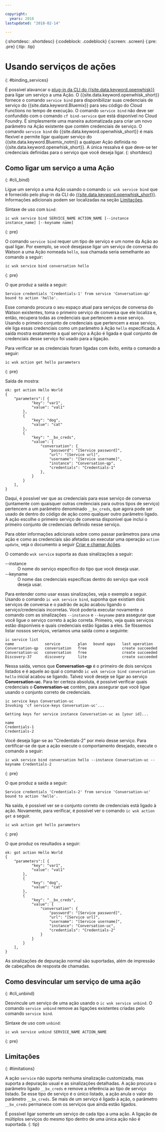 ```yaml
---

copyright:
  years: 2018
lastupdated: "2018-02-14"

---
```


{:shortdesc: .shortdesc}
{:codeblock: .codeblock}
{:screen: .screen}
{:pre: .pre}
{:tip: .tip}

# Usando serviços de ações
{: #binding_services}

É possível alavancar o [plug-in da CLI do {{site.data.keyword.openwhisk}}](./bluemix_cli.html) para ligar um serviço a uma Ação. O {{site.data.keyword.openwhisk_short}} fornece o comando `service bind` para disponibilizar suas credenciais de serviço do {{site.data.keyword.Bluemix}} para seu código do Cloud Functions no tempo de execução. O comando `service bind` não deve ser confundido com o comando `cf bind-service` que está disponível no Cloud Foundry. É simplesmente uma maneira automatizada para criar um novo parâmetro na Ação existente que contém credenciais de serviço. O comando `service bind` do {{site.data.keyword.openwhisk_short}} é mais flexível e permite ligar qualquer serviço do {{site.data.keyword.Bluemix_notm}} a qualquer Ação definida no {{site.data.keyword.openwhisk_short}}. A única ressalva é que deve-se ter credenciais definidas para o serviço que você deseja ligar.
{: shortdesc}

## Como ligar um serviço a uma Ação
{: #cli_bind}

Ligue um serviço a uma Ação usando o comando `ic wsk service bind` que é fornecido pelo plug-in da CLI do [{{site.data.keyword.openwhisk_short}}](./bluemix_cli.html). Informações adicionais podem ser localizadas na seção [Limitações](./binding_services.html#limitations).

Sintaxe de uso com `bind`:
```
ic wsk service bind SERVICE_NAME ACTION_NAME [--instance instance_name] [--keyname name]
```
{: pre}

O comando `service bind` requer um tipo de serviço e um nome da Ação ao qual ligar. Por exemplo, se você desejasse ligar um serviço de conversa do Watson a uma Ação nomeada `hello`, sua chamada seria semelhante ao comando a seguir:
```
ic wsk service bind conversation hello
```
{: pre}

O que produz a saída a seguir:
``` 
Service credentials 'Credentials-1' from service 'Conversation-qp' bound to action 'hello'.
```

Esse comando procura o seu espaço atual para serviços de conversa do Watson existentes, toma o primeiro serviço de conversa que ele localiza e, então, recupera todas as credenciais que pertencem a esse serviço. Usando o primeiro conjunto de credenciais que pertencem a esse serviço, ele liga essas credenciais como um parâmetro à Ação `hello` especificada. A saída mostra exatamente a qual serviço a Ação é ligada e qual conjunto de credenciais desse serviço foi usado para a ligação.

Para verificar se as credenciais foram ligadas com êxito, emita o comando a seguir:
```
ic wsk action get hello parameters
```
{: pre}

Saída
de mostra:
```
ok: got action Hello World
{
    "parameters":[ {
            "key": "var1",
            "value": "val1"
        },
        {
            "key": "dog",
            "value": "cat"
        },
        {
            "key": "__bx_creds",
            "value": {
                "conversation": {
                    "password": "[Service password]",
                    "url": "[Service url]",
                    "username": "[Service username]",
                    "instance": "Conversation-qp",
                    "credentials": "Credentials-1"
                },
            }
        }
    ],
}
```

Daqui, é possível ver que as credenciais para esse serviço de conversa (juntamente com quaisquer outras credenciais para outros tipos de serviço) pertencem a um parâmetro denominado `__bx_creds`, que agora pode ser usado de dentro do código de ação como qualquer outro parâmetro ligado. A ação escolhe o primeiro serviço de conversa disponível que inclui o primeiro conjunto de credenciais definido nesse serviço. 

Para obter informações adicionais sobre como passar parâmetros para uma ação e como as credenciais são afetadas ao executar uma operação `action update`, veja o documento a seguir [Criar e chamar Ações](openwhisk_actions.html#openwhisk_pass_params).

O comando `wsk service` suporta as duas sinalizações a seguir:

<dl>
    <dt>--instance</dt>
    <dd>O nome do serviço específico do tipo que você deseja usar.</dd>
    <dt>--keyname</dt>
    <dd>O nome das credenciais específicas dentro do serviço que você deseja usar.</dd>
</dl>

Para entender como usar essas sinalizações, veja o exemplo a seguir. Usando o comando `ic wsk service bind`, suponha que existiam dois serviços de conversa e o padrão de ação acabou ligando o serviço/credenciais incorretas. Você poderia executar novamente o comando com as sinalizações `--instance` e `--keyname` para assegurar que você ligue o serviço correto à ação correta. Primeiro, veja quais serviços estão disponíveis e quais credenciais estão ligadas a eles. Se fôssemos listar nossos serviços, veríamos uma saída como a seguinte:

```
ic service list
name              service        plan   bound apps   last operation
Conversation-qp   conversation   free                create succeeded
Conversation-uc   conversation   free                create succeeded
Discovery-37      discovery      lite                create succeeded
```

Nessa saída, vemos que **Conversation-qp** é o primeiro de dois serviços listados e é aquele ao qual o comando `ic wsk service bind conversation hello` inicial acabou se ligando. Talvez você deseje se ligar ao serviço **Conversation-uc**. Para ter certeza absoluta, é possível verificar quais credenciais o **Conversation-uc** contém, para assegurar que você ligue usando o conjunto correto de credenciais.

```
ic service keys Conversation-uc
Invoking 'cf service-keys Conversation-uc'...

Getting keys for service instance Conversation-uc as [your id]...

name
Credentials-1
Credentials-2
```

Você deseja ligar-se ao "Credentials-2" por meio desse serviço. Para certificar-se de que a ação execute o comportamento desejado, execute o comando a seguir:
```
ic wsk service bind conversation hello --instance Conversation-uc --keyname Credentials-2
```
{: pre}

O que produz a saída a seguir:
```
Service credentials 'Credentials-2' from service 'Conversation-uc' bound to action 'hello'.
```

Na saída, é possível ver se o conjunto correto de credenciais está ligado à ação. Novamente, para verificar, é possível ver o comando `ic wsk action get` a seguir.
```
ic wsk action get hello parameters
```
{: pre}

O que produz os resultados a seguir:
```
ok: got action Hello World
{
    "parameters":[ {
            "key": "var1",
            "value": "val1"
        },
        {
            "key": "dog",
            "value": "cat"
        },
        {
            "key": "__bx_creds",
            "value": {
                "conversation": {
                    "password": "[Service password]",
                    "url": "[Service url]",
                    "username": "[Service username]",
                    "instance": "Conversation-uc",
                    "credentials": "Credentials-2"
                }
            }
        }
    ],
}
```

As sinalizações de depuração normal são suportadas, além de impressão de cabeçalhos de resposta de chamadas.

## Como desvincular um serviço de uma ação
{: #cli_unbind}

Desvincule um serviço de uma ação usando o `ic wsk service unbind`. O comando `service unbind` remove as ligações existentes criadas pelo comando `service bind`.

Sintaxe de uso com `unbind`:
```
ic wsk service unbind SERVICE_NAME ACTION_NAME
```
{: pre}

## Limitações
{: #limitations}

A ação `service` não suporta nenhuma sinalização customizada, mas suporta a depuração usual e as sinalizações detalhadas. A ação procura o parâmetro ligado `__bx_creds` e remove a referência ao tipo de serviço listado. Se esse tipo de serviço é o único listado, a ação anula o valor do parâmetro `__bx_creds`. Se mais de um serviço é ligado à ação, o parâmetro `__bx_creds` permanece com os serviços que ainda estão ligados.

É possível ligar somente um serviço de cada tipo a uma ação. A ligação de múltiplos serviços do mesmo tipo dentro de uma única ação não é suportada.
{: tip}

